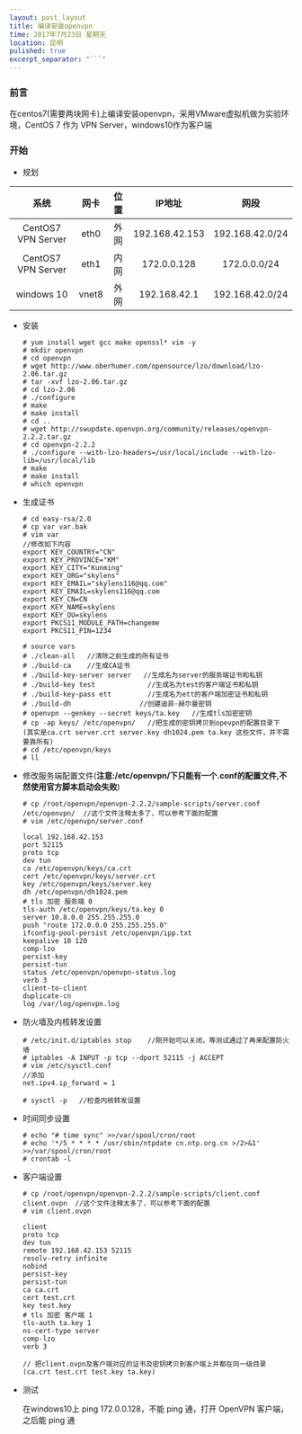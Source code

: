 ```yaml
---
layout: post_layout
title: 编译安装openvpn
time: 2017年7月23日 星期天
location: 昆明
pulished: true
excerpt_separator: "```"
---
```


### 前言

在centos7(需要两块网卡)上编译安装openvpn，采用VMware虚拟机做为实验环境，CentOS 7 作为 VPN Server，windows10作为客户端

### 开始

+ 规划

|         系统         |  网卡   |  位置  |      IP地址      |       网段        |
| :----------------: | :---: | :--: | :------------: | :-------------: |
| CentOS7 VPN Server | eth0  |  外网  | 192.168.42.153 | 192.168.42.0/24 |
| CentOS7 VPN Server | eth1  |  内网  |  172.0.0.128   |  172.0.0.0/24   |
|     windows 10     | vnet8 |  外网  |  192.168.42.1  | 192.168.42.0/24 |
+ 安装

  ```shell
  # yum install wget gcc make openssl* vim -y 
  # mkdir openvpn
  # cd openvpn
  # wget http://www.oberhumer.com/opensource/lzo/download/lzo-2.06.tar.gz
  # tar -xvf lzo-2.06.tar.gz
  # cd lzo-2.06
  # ./configure
  # make
  # make install
  # cd ..
  # wget http://swupdate.openvpn.org/community/releases/openvpn-2.2.2.tar.gz
  # cd openvpn-2.2.2
  # ./configure --with-lzo-headers=/usr/local/include --with-lzo-lib=/usr/local/lib
  # make
  # make install
  # which openvpn
  ```

+ 生成证书

  ```shell
  # cd easy-rsa/2.0
  # cp var var.bak
  # vim var
  //修改如下内容
  export KEY_COUNTRY="CN"
  export KEY_PROVINCE="KM"
  export KEY_CITY="Kunming"
  export KEY_ORG="skylens"
  export KEY_EMAIL="skylens116@qq.com"
  export KEY_EMAIL=skylens116@qq.com
  export KEY_CN=CN
  export KEY_NAME=skylens
  export KEY_OU=skylens
  export PKCS11_MODULE_PATH=changeme
  export PKCS11_PIN=1234

  # source vars
  # ./clean-all   //清除之前生成的所有证书
  # ./build-ca    //生成CA证书
  # ./build-key-server server   //生成名为server的服务端证书和私钥
  # ./build-key test			 //生成名为test的客户端证书和私钥
  # ./build-key-pass ett		 //生成名为ett的客户端加密证书和私钥
  # ./build-dh                 //创建迪菲·赫尔曼密钥
  # openvpn --genkey --secret keys/ta.key   //生成tls加密密钥
  # cp -ap keys/ /etc/openvpn/   //把生成的密钥拷贝到opevpn的配置目录下 (其实是ca.crt server.crt server.key dh1024.pem ta.key 这些文件，并不需要靠所有)
  # cd /etc/openvpn/keys
  # ll
  ```

+ 修改服务端配置文件(**注意:/etc/openvpn/下只能有一个.conf的配置文件,不然使用官方脚本启动会失败**)

  ```shell
  # cp /root/openvpn/openvpn-2.2.2/sample-scripts/server.conf /etc/openvpn/  //这个文件注释太多了，可以参考下面的配置
  # vim /etc/openvpn/server.conf

  local 192.168.42.153
  port 52115
  proto tcp
  dev tun
  ca /etc/openvpn/keys/ca.crt
  cert /etc/openvpn/keys/server.crt
  key /etc/openvpn/keys/server.key
  dh /etc/openvpn/dh1024.pem
  # tls 加密 服务端 0 
  tls-auth /etc/openvpn/keys/ta.key 0
  server 10.8.0.0 255.255.255.0
  push "route 172.0.0.0 255.255.255.0"
  ifconfig-pool-persist /etc/openvpn/ipp.txt
  keepalive 10 120
  comp-lzo
  persist-key
  persist-tun
  status /etc/openvpn/openvpn-status.log
  verb 3
  client-to-client
  duplicate-cn
  log /var/log/openvpn.log
  ```

+ 防火墙及内核转发设置

  ```shell
  # /etc/init.d/iptables stop    //刚开始可以关闭，等测试通过了再来配置防火墙
  # iptables -A INPUT -p tcp --dport 52115 -j ACCEPT
  # vim /etc/sysctl.conf
  //添加
  net.ipv4.ip_forward = 1

  # sysctl -p   //检查内核转发设置
  ```

+ 时间同步设置

  ```shell
  # echo "# time sync" >>/var/spool/cron/root
  # echo '*/5 * * * * /usr/sbin/ntpdate cn.ntp.org.cn >/2>&1' >>/var/spool/cron/root
  # crontab -l
  ```

+ 客户端设置

  ```shell
  # cp /root/openvpn/openvpn-2.2.2/sample-scripts/client.conf client.ovpn  //这个文件注释太多了，可以参考下面的配置
  # vim client.ovpn

  client
  proto tcp
  dev tun
  remote 192.168.42.153 52115
  resolv-retry infinite
  nobind
  persist-key
  persist-tun
  ca ca.crt
  cert test.crt
  key test.key
  # tls 加密 客户端 1
  tls-auth ta.key 1
  ns-cert-type server
  comp-lzo
  verb 3

  // 把client.ovpn及客户端对应的证书及密钥拷贝到客户端上并都在同一级目录(ca.crt test.crt test.key ta.key)
  ```

+ 测试

  在windows10上 ping 172.0.0.128，不能 ping 通，打开 OpenVPN 客户端，之后能 ping 通


